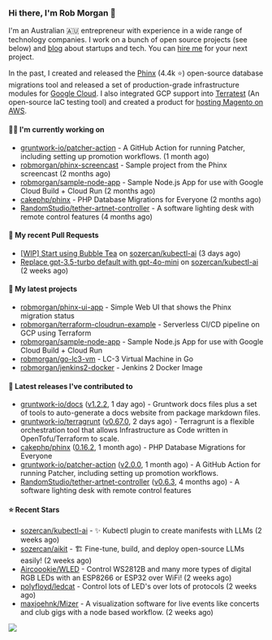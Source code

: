 ### Hi there, I'm Rob Morgan 👋

I'm an Australian 🇦🇺 entrepreneur with experience in a wide range of technology companies. I work on a bunch of
open source projects (see below) and [blog](https://robmorgan.id.au/) about startups and tech. You can [hire me](https://robmorgan.id.au/work-with-me/)
for your next project.

In the past, I created and released the [Phinx](https://github.com/cakephp/phinx) (4.4k ⭐️) open-source database migrations tool
and released a set of production-grade infrastructure modules for [Google Cloud](https://cloud.google.com/blog/products/devops-sre/deploying-a-production-grade-helm-release-on-gke-with-terraform).
I also integrated GCP support into [Terratest](https://github.com/gruntwork-io/terratest) (An open-source IaC testing tool) and created a product for [hosting Magento on AWS](https://github.com/magecloudkit/magecloudkit).

#### 👨‍💻 I'm currently working on

- [gruntwork-io/patcher-action](https://github.com/gruntwork-io/patcher-action) - A GitHub Action for running Patcher, including setting up promotion workflows. (1 month ago)
- [robmorgan/phinx-screencast](https://github.com/robmorgan/phinx-screencast) - Sample project from the Phinx screencast (2 months ago)
- [robmorgan/sample-node-app](https://github.com/robmorgan/sample-node-app) - Sample Node.js App for use with Google Cloud Build &#43; Cloud Run (2 months ago)
- [cakephp/phinx](https://github.com/cakephp/phinx) - PHP Database Migrations for Everyone (2 months ago)
- [RandomStudio/tether-artnet-controller](https://github.com/RandomStudio/tether-artnet-controller) - A software lighting desk with remote control features (4 months ago)

#### 🔨 My recent Pull Requests

- [[WIP] Start using Bubble Tea](https://github.com/sozercan/kubectl-ai/pull/185) on [sozercan/kubectl-ai](https://github.com/sozercan/kubectl-ai) (3 days ago)
- [Replace gpt-3.5-turbo default with gpt-4o-mini](https://github.com/sozercan/kubectl-ai/pull/177) on [sozercan/kubectl-ai](https://github.com/sozercan/kubectl-ai) (2 weeks ago)

#### 🌱 My latest projects

- [robmorgan/phinx-ui-app](https://github.com/robmorgan/phinx-ui-app) - Simple Web UI that shows the Phinx migration status
- [robmorgan/terraform-cloudrun-example](https://github.com/robmorgan/terraform-cloudrun-example) - Serverless CI/CD pipeline on GCP using Terraform
- [robmorgan/sample-node-app](https://github.com/robmorgan/sample-node-app) - Sample Node.js App for use with Google Cloud Build &#43; Cloud Run
- [robmorgan/go-lc3-vm](https://github.com/robmorgan/go-lc3-vm) - LC-3 Virtual Machine in Go
- [robmorgan/jenkins2-docker](https://github.com/robmorgan/jenkins2-docker) - Jenkins 2 Docker Image

#### 🚀 Latest releases I've contributed to

- [gruntwork-io/docs](https://github.com/gruntwork-io/docs) ([v1.2.2](https://github.com/gruntwork-io/docs/releases/tag/v1.2.2), 1 day ago) - Gruntwork docs files plus a set of tools to auto-generate a docs website from package markdown files.
- [gruntwork-io/terragrunt](https://github.com/gruntwork-io/terragrunt) ([v0.67.0](https://github.com/gruntwork-io/terragrunt/releases/tag/v0.67.0), 2 days ago) - Terragrunt is a flexible orchestration tool that allows Infrastructure as Code written in OpenTofu/Terraform to scale.
- [cakephp/phinx](https://github.com/cakephp/phinx) ([0.16.2](https://github.com/cakephp/phinx/releases/tag/0.16.2), 1 month ago) - PHP Database Migrations for Everyone
- [gruntwork-io/patcher-action](https://github.com/gruntwork-io/patcher-action) ([v2.0.0](https://github.com/gruntwork-io/patcher-action/releases/tag/v2.0.0), 1 month ago) - A GitHub Action for running Patcher, including setting up promotion workflows.
- [RandomStudio/tether-artnet-controller](https://github.com/RandomStudio/tether-artnet-controller) ([v0.6.3](https://github.com/RandomStudio/tether-artnet-controller/releases/tag/v0.6.3), 4 months ago) - A software lighting desk with remote control features

#### ⭐ Recent Stars

- [sozercan/kubectl-ai](https://github.com/sozercan/kubectl-ai) - ✨ Kubectl plugin to create manifests with LLMs (2 weeks ago)
- [sozercan/aikit](https://github.com/sozercan/aikit) - 🏗️ Fine-tune, build, and deploy open-source LLMs easily! (2 weeks ago)
- [Aircoookie/WLED](https://github.com/Aircoookie/WLED) - Control WS2812B and many more types of digital RGB LEDs with an ESP8266 or ESP32 over WiFi! (2 weeks ago)
- [polyfloyd/ledcat](https://github.com/polyfloyd/ledcat) - Control lots of LED&#39;s over lots of protocols (2 weeks ago)
- [maxjoehnk/Mizer](https://github.com/maxjoehnk/Mizer) - A visualization software for live events like concerts and club gigs with a node based workflow. (2 weeks ago)

![](https://github-readme-stats.vercel.app/api?username=robmorgan&theme=vision-friendly-dark&hide_border=false&include_all_commits=true&count_private=true)
